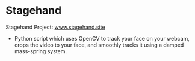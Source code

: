# Stagehand
Stagehand Project: www.stagehand.site 

- Python script which uses OpenCV to track your face on your webcam, crops the video to your face, and smoothly tracks it using a damped mass-spring system. 